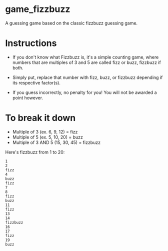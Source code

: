 # game_fizzbuzz
A guessing game based on the classic fizzbuzz guessing game.

# Instructions
* If you don't know what Fizzbuzz is,
it's a simple counting game, where numbers 
that are multiples of 3 and 5 are called
fizz or buzz, fizzbuzz if both.

* Simply put, replace that number with fizz,
buzz, or fizzbuzz depending if its respective
factor(s).

* If you guess incorrectly, no penalty
for you! You will not be awarded a point
however.

# To break it down
* Multiple of 3 (ex. 6, 9, 12) = fizz
* Multiple of 5 (ex. 5, 10, 20) = buzz
* Multiple of 3 AND 5 (15, 30, 45) = fizzbuzz

Here's fizzbuzz from 1 to 20:
```
1
2
fizz
4
buzz
fizz
7
8
fizz
buzz
11
fizz
13
14
fizzbuzz
16
17
fizz
19
buzz
```

